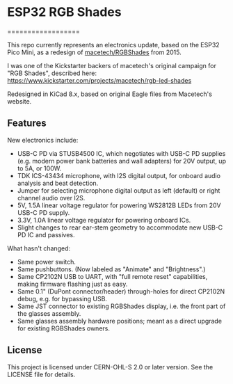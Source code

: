 # ESP32 RGB Shades
==================

This repo currently represents an electronics update, based on the  ESP32 Pico Mini, as a redesign of [macetech/RGBShades](https://github.com/macetech/RGBShades) from 2015.

I was one of the Kickstarter backers of macetech's original campaign for "RGB Shades", described here: https://www.kickstarter.com/projects/macetech/rgb-led-shades

Redesigned in KiCad 8.x, based on original Eagle files from Macetech's website.

## Features
New electronics include:
- USB-C PD via STUSB4500 IC, which negotiates with USB-C PD supplies (e.g. modern power bank batteries and wall adapters) for 20V output, up to 5A, or 100W.
- TDK ICS-43434 microphone, with I2S digital output, for onboard audio analysis and beat detection.
- Jumper for selecting microphone digital output as left (default) or right channel audio over I2S.
- 5V, 1.5A linear voltage regulator for powering WS2812B LEDs from 20V USB-C PD supply.
- 3.3V, 1.0A linear voltage regulator for powering onboard ICs.
- Slight changes to rear ear-stem geometry to accommodate new USB-C PD IC and passives.

What hasn't changed:
- Same power switch.
- Same pushbuttons. (Now labeled as "Animate" and "Brightness".)
- Same CP2102N USB to UART, with "full remote reset" capabilities, making firmware flashing just as easy.
- Same 0.1" (DuPont connector/header) through-holes for direct CP2102N debug, e.g. for bypassing USB.
- Same JST connector to existing RGBShades display, i.e. the front part of the glasses assembly.
- Same glasses assembly hardware positions; meant as a direct upgrade for existing RGBShades owners.

## License
This project is licensed under CERN-OHL-S 2.0 or later version. See the LICENSE file for details.
